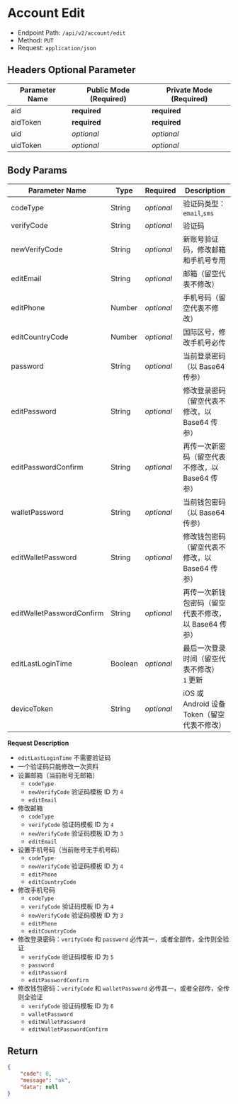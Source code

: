 # Account Edit

- Endpoint Path: `/api/v2/account/edit`
- Method: `PUT`
- Request: `application/json`

## Headers Optional Parameter

| Parameter Name | Public Mode (Required) | Private Mode (Required) |
| --- | --- | --- |
| aid | **required** | **required** |
| aidToken | **required** | **required** |
| uid | *optional* | *optional* |
| uidToken | *optional* | *optional* |

## Body Params

| Parameter Name | Type | Required | Description |
| --- | --- | --- | --- |
| codeType | String | *optional* | 验证码类型：`email`,`sms` |
| verifyCode | String | *optional* | 验证码 |
| newVerifyCode | String | *optional* | 新账号验证码，修改邮箱和手机号专用 |
| editEmail | String | *optional* | 邮箱（留空代表不修改） |
| editPhone | Number | *optional* | 手机号码（留空代表不修改） |
| editCountryCode | Number | *optional* | 国际区号，修改手机号必传 |
| password | String | *optional* | 当前登录密码（以 Base64 传参） |
| editPassword | String | *optional* | 修改登录密码（留空代表不修改，以 Base64 传参） |
| editPasswordConfirm | String | *optional* | 再传一次新密码（留空代表不修改，以 Base64 传参） |
| walletPassword | String | *optional* | 当前钱包密码（以 Base64 传参） |
| editWalletPassword | String | *optional* | 修改钱包密码（留空代表不修改，以 Base64 传参） |
| editWalletPasswordConfirm | String | *optional* | 再传一次新钱包密码（留空代表不修改，以 Base64 传参） |
| editLastLoginTime | Boolean | *optional* | 最后一次登录时间（留空代表不修改）<br>`1` 更新 |
| deviceToken | String | *optional* | iOS 或 Android 设备 Token（留空代表不修改） |

**Request Description**

- `editLastLoginTime` 不需要验证码
- 一个验证码只能修改一次资料
- 设置邮箱（当前账号无邮箱）
    - `codeType`
    - `newVerifyCode` 验证码模板 ID 为 `4`
    - `editEmail`
- 修改邮箱
    - `codeType`
    - `verifyCode` 验证码模板 ID 为 `4`
    - `newVerifyCode` 验证码模板 ID 为 `3`
    - `editEmail`
- 设置手机号码（当前账号无手机号码）
    - `codeType`
    - `newVerifyCode` 验证码模板 ID 为 `4`
    - `editPhone`
    - `editCountryCode`
- 修改手机号码
    - `codeType`
    - `verifyCode` 验证码模板 ID 为 `4`
    - `newVerifyCode` 验证码模板 ID 为 `3`
    - `editPhone`
    - `editCountryCode`
- 修改登录密码：`verifyCode` 和 `password` 必传其一，或者全部传，全传则全验证
    - `verifyCode` 验证码模板 ID 为 `5`
    - `password`
    - `editPassword`
    - `editPasswordConfirm`
- 修改钱包密码：`verifyCode` 和 `walletPassword` 必传其一，或者全部传，全传则全验证
    - `verifyCode` 验证码模板 ID 为 `6`
    - `walletPassword`
    - `editWalletPassword`
    - `editWalletPasswordConfirm`

## Return

```json
{
    "code": 0,
    "message": "ok",
    "data": null
}
```
